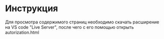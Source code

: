 # Инструкция
Для просмотра содержимого страниц необходимо скачать расширение на VS code "Live Server", после чего с его помощью открыть autorization.html
